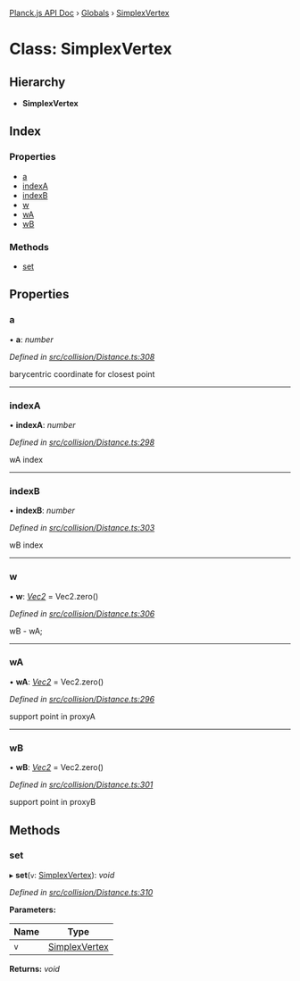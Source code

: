 [Planck.js API Doc](../README.md) › [Globals](../globals.md) › [SimplexVertex](simplexvertex.md)

# Class: SimplexVertex

## Hierarchy

* **SimplexVertex**

## Index

### Properties

* [a](simplexvertex.md#a)
* [indexA](simplexvertex.md#indexa)
* [indexB](simplexvertex.md#indexb)
* [w](simplexvertex.md#w)
* [wA](simplexvertex.md#wa)
* [wB](simplexvertex.md#wb)

### Methods

* [set](simplexvertex.md#set)

## Properties

###  a

• **a**: *number*

*Defined in [src/collision/Distance.ts:308](https://github.com/shakiba/planck.js/blob/acc3bd8/src/collision/Distance.ts#L308)*

barycentric coordinate for closest point

___

###  indexA

• **indexA**: *number*

*Defined in [src/collision/Distance.ts:298](https://github.com/shakiba/planck.js/blob/acc3bd8/src/collision/Distance.ts#L298)*

wA index

___

###  indexB

• **indexB**: *number*

*Defined in [src/collision/Distance.ts:303](https://github.com/shakiba/planck.js/blob/acc3bd8/src/collision/Distance.ts#L303)*

wB index

___

###  w

• **w**: *[Vec2](vec2.md)* = Vec2.zero()

*Defined in [src/collision/Distance.ts:306](https://github.com/shakiba/planck.js/blob/acc3bd8/src/collision/Distance.ts#L306)*

wB - wA;

___

###  wA

• **wA**: *[Vec2](vec2.md)* = Vec2.zero()

*Defined in [src/collision/Distance.ts:296](https://github.com/shakiba/planck.js/blob/acc3bd8/src/collision/Distance.ts#L296)*

support point in proxyA

___

###  wB

• **wB**: *[Vec2](vec2.md)* = Vec2.zero()

*Defined in [src/collision/Distance.ts:301](https://github.com/shakiba/planck.js/blob/acc3bd8/src/collision/Distance.ts#L301)*

support point in proxyB

## Methods

###  set

▸ **set**(`v`: [SimplexVertex](simplexvertex.md)): *void*

*Defined in [src/collision/Distance.ts:310](https://github.com/shakiba/planck.js/blob/acc3bd8/src/collision/Distance.ts#L310)*

**Parameters:**

Name | Type |
------ | ------ |
`v` | [SimplexVertex](simplexvertex.md) |

**Returns:** *void*
